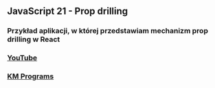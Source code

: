 ## JavaScript 21 - Prop drilling

### Przykład aplikacji, w której przedstawiam mechanizm prop drilling w React

### [YouTube](https://www.youtube.com/watch?v=0YiIHoXjqjo&list=PLCXqHvi_kahxT4VlB0TCQO0IjzocREcII&index=21)
### [KM Programs](https://km-programs.pl/)
